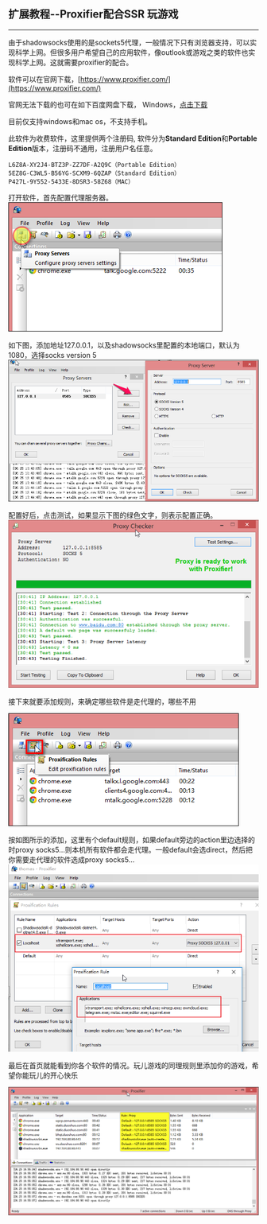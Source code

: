 ## 扩展教程--Proxifier配合SSR  玩游戏

---

由于shadowsocks使用的是sockets5代理，一般情况下只有浏览器支持，可以实现科学上网。但很多用户希望自己的应用软件，像outlook或游戏之类的软件也实现科学上网。这就需要proxifier的配合。

软件可以在官网下载，[https://www.proxifier.com/](https://www.proxifier.com/)

官网无法下载的也可在如下百度网盘下载，  Windows，[点击下载](https://mdzz.press/工具集合/ProxifierSetup.exe)

目前仅支持windows和mac os，不支持手机。

此软件为收费软件，这里提供两个注册码, 软件分为**Standard Edition**和**Portable Edition**版本，注册码不通用，注册用户名任意。

```
L6Z8A-XY2J4-BTZ3P-ZZ7DF-A2Q9C（Portable Edition）
5EZ8G-C3WL5-B56YG-SCXM9-6QZAP（Standard Edition）
P427L-9Y552-5433E-8DSR3-58Z68（MAC）
```

打开软件，首先配置代理服务器。
![](/assets/game/proxifier1.png)

如下图，添加地址127.0.0.1，以及shadowsocks里配置的本地端口，默认为1080，选择socks version 5
![](/assets/game/proxifier2.png)

配置好后，点击测试，如果显示下图的绿色文字，则表示配置正确。
![](/assets/game/proxifier3.png)

接下来就要添加规则，来确定哪些软件是走代理的，哪些不用

![](/assets/game/proxifier4.png)

按如图所示的添加，这里有个default规则，如果default旁边的action里边选择的时proxy socks5…则本机所有软件都会走代理。一般default会选direct，然后把你需要走代理的软件选成proxy socks5…
![](/assets/game/proxifier8.png)

最后在首页就能看到你各个软件的情况。玩儿游戏的同理规则里添加你的游戏，希望你能玩儿的开心快乐

![](/assets/game/proxifier6.png)
